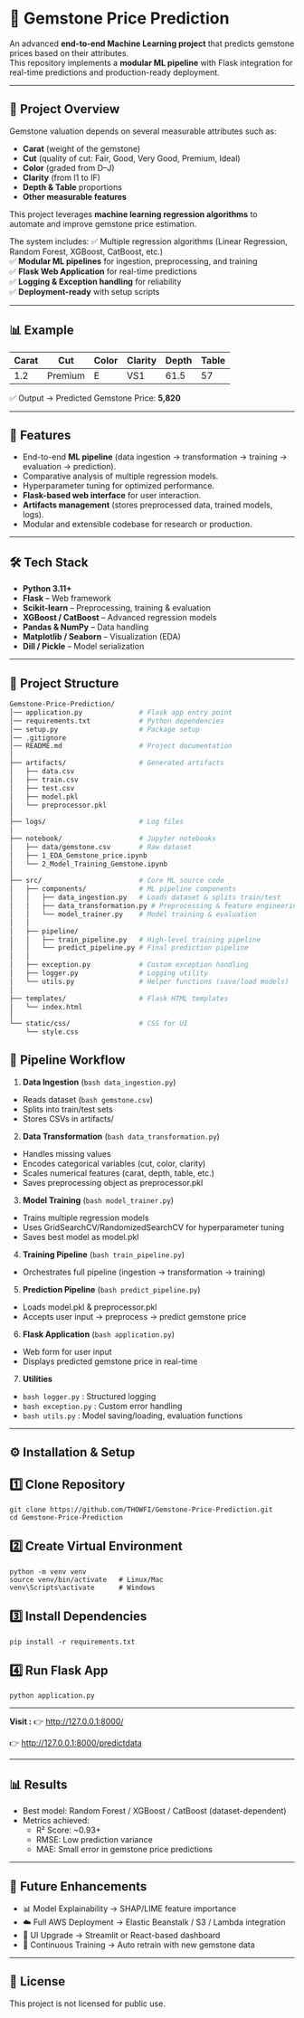 # 💎 Gemstone Price Prediction

An advanced **end-to-end Machine Learning project** that predicts gemstone prices based on their attributes.  
This repository implements a **modular ML pipeline** with Flask integration for real-time predictions and production-ready deployment.

---

## 📌 Project Overview

Gemstone valuation depends on several measurable attributes such as:

- **Carat** (weight of the gemstone)  
- **Cut** (quality of cut: Fair, Good, Very Good, Premium, Ideal)  
- **Color** (graded from D–J)  
- **Clarity** (from I1 to IF)  
- **Depth & Table** proportions  
- **Other measurable features**

This project leverages **machine learning regression algorithms** to automate and improve gemstone price estimation.  

The system includes:
✅ Multiple regression algorithms (Linear Regression, Random Forest, XGBoost, CatBoost, etc.)  
✅ **Modular ML pipelines** for ingestion, preprocessing, and training  
✅ **Flask Web Application** for real-time predictions  
✅ **Logging & Exception handling** for reliability  
✅ **Deployment-ready** with setup scripts  

---

## 📊 Example

| Carat | Cut     | Color | Clarity | Depth | Table |
|-------|---------|-------|---------|-------|-------|
| 1.2   | Premium | E     | VS1     | 61.5  | 57    |

✅ Output → Predicted Gemstone Price: **5,820**

---

## 🚀 Features

- End-to-end **ML pipeline** (data ingestion → transformation → training → evaluation → prediction).  
- Comparative analysis of multiple regression models.  
- Hyperparameter tuning for optimized performance.  
- **Flask-based web interface** for user interaction.  
- **Artifacts management** (stores preprocessed data, trained models, logs).  
- Modular and extensible codebase for research or production.  

---

## 🛠️ Tech Stack

- **Python 3.11+**  
- **Flask** – Web framework  
- **Scikit-learn** – Preprocessing, training & evaluation  
- **XGBoost / CatBoost** – Advanced regression models  
- **Pandas & NumPy** – Data handling  
- **Matplotlib / Seaborn** – Visualization (EDA)  
- **Dill / Pickle** – Model serialization  

---

## 📂 Project Structure

```bash
Gemstone-Price-Prediction/
│── application.py              # Flask app entry point
│── requirements.txt            # Python dependencies
│── setup.py                    # Package setup
│── .gitignore
│── README.md                   # Project documentation
│
├── artifacts/                  # Generated artifacts
│   ├── data.csv
│   ├── train.csv
│   ├── test.csv
│   ├── model.pkl
│   └── preprocessor.pkl
│
├── logs/                       # Log files
│
├── notebook/                   # Jupyter notebooks
│   ├── data/gemstone.csv       # Raw dataset
│   ├── 1_EDA_Gemstone_price.ipynb
│   └── 2_Model_Training_Gemstone.ipynb
│
├── src/                        # Core ML source code
│   ├── components/             # ML pipeline components
│   │   ├── data_ingestion.py   # Loads dataset & splits train/test
│   │   ├── data_transformation.py # Preprocessing & feature engineering
│   │   └── model_trainer.py    # Model training & evaluation
│   │
│   ├── pipeline/
│   │   ├── train_pipeline.py   # High-level training pipeline
│   │   └── predict_pipeline.py # Final prediction pipeline
│   │
│   ├── exception.py            # Custom exception handling
│   ├── logger.py               # Logging utility
│   └── utils.py                # Helper functions (save/load models)
│
├── templates/                  # Flask HTML templates
│   └── index.html
│
└── static/css/                 # CSS for UI
    └── style.css
```

## 🧩 Pipeline Workflow

1. **Data Ingestion** (```bash data_ingestion.py```)         
- Reads dataset (```bash gemstone.csv```)          
- Splits into train/test sets               
- Stores CSVs in artifacts/             

2. **Data Transformation** (```bash data_transformation.py```)
- Handles missing values
- Encodes categorical variables (cut, color, clarity)
- Scales numerical features (carat, depth, table, etc.)
- Saves preprocessing object as preprocessor.pkl

3. **Model Training** (```bash model_trainer.py```)
- Trains multiple regression models
- Uses GridSearchCV/RandomizedSearchCV for hyperparameter tuning
- Saves best model as model.pkl

4. **Training Pipeline** (```bash train_pipeline.py```)
- Orchestrates full pipeline (ingestion → transformation → training)

5. **Prediction Pipeline** (```bash predict_pipeline.py```)
- Loads model.pkl & preprocessor.pkl
- Accepts user input → preprocess → predict gemstone price

6. **Flask Application** (```bash application.py```)
- Web form for user input
- Displays predicted gemstone price in real-time

7. **Utilities**
- ```bash logger.py``` : Structured logging
- ```bash exception.py``` : Custom error handling
- ```bash utils.py``` : Model saving/loading, evaluation functions

---

## ⚙️ Installation & Setup

## 1️⃣ Clone Repository
    git clone https://github.com/THOWFI/Gemstone-Price-Prediction.git
    cd Gemstone-Price-Prediction

## 2️⃣ Create Virtual Environment
    python -m venv venv
    source venv/bin/activate   # Linux/Mac
    venv\Scripts\activate      # Windows

## 3️⃣ Install Dependencies
    pip install -r requirements.txt

## 4️⃣ Run Flask App
    python application.py

---

**Visit :**
👉 http://127.0.0.1:8000/

👉 http://127.0.0.1:8000/predictdata

---

## 📊 Results
- Best model: Random Forest / XGBoost / CatBoost (dataset-dependent)
- Metrics achieved:
    - R² Score: ~0.93+
    - RMSE: Low prediction variance
    - MAE: Small error in gemstone price predictions

---

## 🔮 Future Enhancements
- 📊 Model Explainability → SHAP/LIME feature importance
- ☁️ Full AWS Deployment → Elastic Beanstalk / S3 / Lambda integration
- 📱 UI Upgrade → Streamlit or React-based dashboard
- 🔄 Continuous Training → Auto retrain with new gemstone data

  
---

## 📜 License
This project is not licensed for public use.

